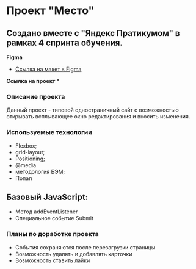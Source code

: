 # Проект "Место"

 ## Создано вместе с "Яндекс Пратикумом" в рамках 4 спринта обучения.

 **Figma**

* [Ссылка на макет в Figma](https://www.figma.com/file/5S2WSbEFL6awjVWJ0NWL8Q/Sprint-3_-Russia-_-desktop-mobile?node-id=28503%3A0)

**Ссылка на проект**
*

 ### Описание проекта
 Данный проект - типовой одностраничный сайт с возможностью открывать всплывающее окно редактирования и вносить изменения.

### Используемые технологии
* Flexbox;
* grid-layout;
* Positioning;
* @media
* методология БЭМ;
* Попап
## Базовый JavaScript:
* Метод addEventListener
* Специальное событие Submit

### Планы по доработке проекта
* События сохраняются после перезагрузки страницы
* Возможность удалять и добавлять карточки
* Возможность ставить лайки

